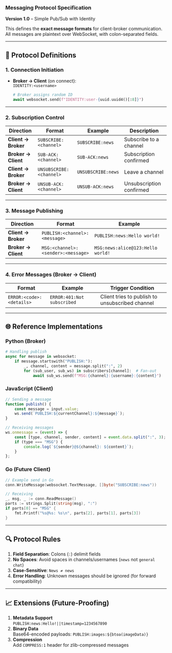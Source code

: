 ### **Messaging Protocol Specification**  
**Version 1.0** – Simple Pub/Sub with Identity  

This defines the **exact message formats** for client-broker communication. All messages are plaintext over WebSocket, with colon-separated fields.

---

## **📜 Protocol Definitions**

### **1. Connection Initiation**
- **Broker → Client** (on connect):  
  `IDENTITY:<username>`  
  ```python
  # Broker assigns random ID
  await websocket.send(f"IDENTITY:user-{uuid.uuid4()[:8]}")
  ```

---

### **2. Subscription Control**
| Direction       | Format                      | Example                     | Description                     |
|-----------------|----------------------------|-----------------------------|---------------------------------|
| **Client → Broker** | `SUBSCRIBE:<channel>`      | `SUBSCRIBE:news`            | Subscribe to a channel          |
| **Broker → Client** | `SUB-ACK:<channel>`        | `SUB-ACK:news`              | Subscription confirmed          |
| **Client → Broker** | `UNSUBSCRIBE:<channel>`    | `UNSUBSCRIBE:news`          | Leave a channel                 |
| **Broker → Client** | `UNSUB-ACK:<channel>`      | `UNSUB-ACK:news`            | Unsubscription confirmed        |

---

### **3. Message Publishing**
| Direction       | Format                                  | Example                             |
|-----------------|----------------------------------------|-------------------------------------|
| **Client → Broker** | `PUBLISH:<channel>:<message>`         | `PUBLISH:news:Hello world!`        |
| **Broker → Client** | `MSG:<channel>:<sender>:<message>`    | `MSG:news:alice@123:Hello world!`  |

---

### **4. Error Messages (Broker → Client)**
| Format                      | Example                     | Trigger Condition               |
|----------------------------|-----------------------------|---------------------------------|
| `ERROR:<code>:<details>`   | `ERROR:401:Not subscribed`  | Client tries to publish to unsubscribed channel |

---

## **🌐 Reference Implementations**

### **Python (Broker)**
```python
# Handling publish
async for message in websocket:
    if message.startswith("PUBLISH:"):
        _, channel, content = message.split(":", 2)
        for (sub_user, sub_ws) in subscribers[channel]:  # Fan-out
            await sub_ws.send(f"MSG:{channel}:{username}:{content}")
```

### **JavaScript (Client)**
```javascript
// Sending a message
function publish() {
    const message = input.value;
    ws.send(`PUBLISH:${currentChannel}:${message}`);
}

// Receiving messages
ws.onmessage = (event) => {
    const [type, channel, sender, content] = event.data.split(":", 3);
    if (type === "MSG") {
        console.log(`${sender}@${channel}: ${content}`);
    }
};
```

### **Go (Future Client)**
```go
// Example send in Go
conn.WriteMessage(websocket.TextMessage, []byte("SUBSCRIBE:news"))

// Receiving
_, msg, _ := conn.ReadMessage()
parts := strings.Split(string(msg), ":")
if parts[0] == "MSG" {
    fmt.Printf("%s@%s: %s\n", parts[2], parts[1], parts[3])
}
```

---

## **🔍 Protocol Rules**
1. **Field Separation**: Colons (`:`) delimit fields  
2. **No Spaces**: Avoid spaces in channels/usernames (`news` not `general chat`)  
3. **Case-Sensitive**: `News ≠ news`  
4. **Error Handling**: Unknown messages should be ignored (for forward compatibility)  

---

## **📈 Extensions (Future-Proofing)**
1. **Metadata Support**  
   `PUBLISH:news:Hello!||timestamp=1234567890`  
2. **Binary Data**  
   Base64-encoded payloads: `PUBLISH:images:${btoa(imageData)}`  
3. **Compression**  
   Add `COMPRESS:1` header for zlib-compressed messages  

